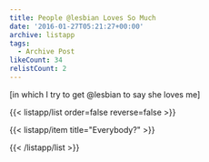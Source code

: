 ```yaml
---
title: People @lesbian Loves So Much
date: '2016-01-27T05:21:27+00:00'
archive: listapp
tags: 
  - Archive Post
likeCount: 34
relistCount: 2
---
```


[in which I try to get @lesbian to say she loves me]

<!--more-->

{{< listapp/list order=false reverse=false >}}

   {{< listapp/item title="Everybody?" >}}

{{< /listapp/list >}}
